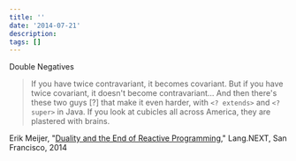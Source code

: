 ```yaml
---
title: ''
date: '2014-07-21'
description:
tags: []
---
```


Double Negatives

> If you have twice contravariant, it becomes covariant.  But if you have twice covariant, it doesn't become contravariant... And then there's these two guys [?] that make it even harder, with `<? extends>` and `<? super>` in Java.  If you look at cubicles all across America, they are plastered with brains.

Erik Meijer, "[Duality and the End of Reactive Programming](http://channel9.msdn.com/Events/Lang-NEXT/Lang-NEXT-2014/Keynote-Duality)," Lang.NEXT, San Francisco, 2014

